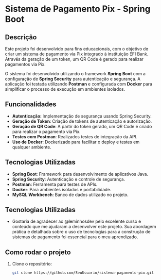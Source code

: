# Sistema de Pagamento Pix - Spring Boot

## Descrição

Este projeto foi desenvolvido para fins educacionais, com o objetivo de criar um sistema de pagamento via Pix integrado à instituição EFI Bank. Através da geração de um token, um QR Code é gerado para realizar pagamentos via Pix.

O sistema foi desenvolvido utilizando o framework **Spring Boot** com a configuração de **Spring Security** para autenticação e segurança. A aplicação foi testada utilizando **Postman** e configurada com **Docker** para simplificar o processo de execução em ambientes isolados.

## Funcionalidades

- **Autenticação**: Implementação de segurança usando Spring Security.
- **Geração de Token**: Criação de tokens de autenticação e autorização.
- **Geração de QR Code**: A partir do token gerado, um QR Code é criado para realizar o pagamento via Pix.
- **Testes com Postman**: Realizados testes de integração da API.
- **Uso de Docker**: Dockerizado para facilitar o deploy e testes em qualquer ambiente.

## Tecnologias Utilizadas

- **Spring Boot**: Framework para desenvolvimento de aplicativos Java.
- **Spring Security**: Autenticação e controle de segurança.
- **Postman**: Ferramenta para testes de APIs.
- **Docker**: Para ambientes isolados e portabilidade.
- **MySQL Workbench**: Banco de dados utilizado no projeto.


## Tecnologias Utilizadas

 - Gostaria de agradecer ao @leminhosdev pelo excelente curso e conteúdo que me ajudaram a desenvolver este projeto. Sua abordagem prática e detalhada sobre o uso de tecnologias para a construção de sistemas de pagamento foi essencial para o meu aprendizado.

## Como rodar o projeto

1. Clone o repositório:
   ```bash
   git clone https://github.com/SeuUsuario/sistema-pagamento-pix.git
